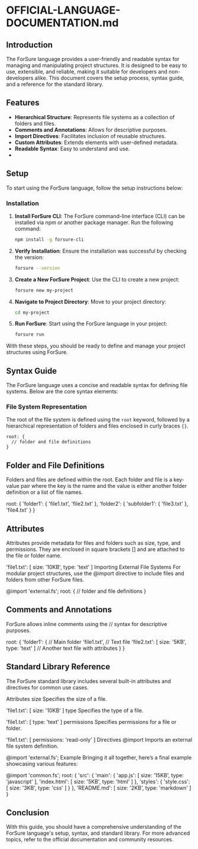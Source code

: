 # OFFICIAL-LANGUAGE-DOCUMENTATION.md

## Introduction

The ForSure language provides a user-friendly and readable syntax for managing and manipulating project structures. It is designed to be easy to use, extensible, and reliable, making it suitable for developers and non-developers alike. This document covers the setup process, syntax guide, and a reference for the standard library.

## Features

- **Hierarchical Structure**: Represents file systems as a collection of folders and files.
- **Comments and Annotations**: Allows for descriptive purposes.
- **Import Directives**: Facilitates inclusion of reusable structures.
- **Custom Attributes**: Extends elements with user-defined metadata.
- **Readable Syntax**: Easy to understand and use.
- 
## Setup

To start using the ForSure language, follow the setup instructions below:

### Installation

1. **Install ForSure CLI**: The ForSure command-line interface (CLI) can be installed via npm or another package manager. Run the following command:
    ```sh
    npm install -g forsure-cli
    ```
2. **Verify Installation**: Ensure the installation was successful by checking the version:
    ```sh
    forsure --version
    ```
3. **Create a New ForSure Project**: Use the CLI to create a new project:
    ```sh
    forsure new my-project
    ```
4. **Navigate to Project Directory**: Move to your project directory:
    ```sh
    cd my-project
    ```
5. **Run ForSure**: Start using the ForSure language in your project:
    ```sh
    forsure run
    ```
With these steps, you should be ready to define and manage your project structures using ForSure.

## Syntax Guide

The ForSure language uses a concise and readable syntax for defining file systems. Below are the core syntax elements:

### File System Representation

The root of the file system is defined using the `root` keyword, followed by a hierarchical representation of folders and files enclosed in curly braces `{}`.

```forsure
root: {
  // folder and file definitions
}
```
## Folder and File Definitions

Folders and files are defined within the root. Each folder and file is a key-value pair where the key is the name and the value is either another folder definition or a list of file names.

root: {
  'folder1': {
    'file1.txt',
    'file2.txt'
  },
  'folder2': {
    'subfolder1': {
      'file3.txt'
    },
    'file4.txt'
  }
}

## Attributes

Attributes provide metadata for files and folders such as size, type, and permissions. They are enclosed in square brackets [] and are attached to the file or folder name.

'file1.txt': [ size: '10KB', type: 'text' ]
Importing External File Systems
For modular project structures, use the @import directive to include files and folders from other ForSure files.

@import 'external.fs';
root: {
  // folder and file definitions
}

## Comments and Annotations

ForSure allows inline comments using the // syntax for descriptive purposes.

root: {
  'folder1': { // Main folder
    'file1.txt', // Text file
    'file2.txt': [ size: '5KB', type: 'text' ] // Another text file with attributes
  }
}

## Standard Library Reference

The ForSure standard library includes several built-in attributes and directives for common use cases.

Attributes
size
Specifies the size of a file.

'file1.txt': [ size: '10KB' ]
type
Specifies the type of a file.

'file1.txt': [ type: 'text' ]
permissions
Specifies permissions for a file or folder.

'file1.txt': [ permissions: 'read-only' ]
Directives
@import
Imports an external file system definition.

@import 'external.fs';
Example
Bringing it all together, here’s a final example showcasing various features:

@import 'common.fs';
root: {
  'src': {
    'main': {
      'app.js': [ size: '15KB', type: 'javascript' ],
      'index.html': [ size: '5KB', type: 'html' ]
    },
    'styles': {
      'style.css': [ size: '3KB', type: 'css' ]
    }
  },
  'README.md': [ size: '2KB', type: 'markdown' ]
}

## Conclusion

With this guide, you should have a comprehensive understanding of the ForSure language's setup, syntax, and standard library. For more advanced topics, refer to the official documentation and community resources.